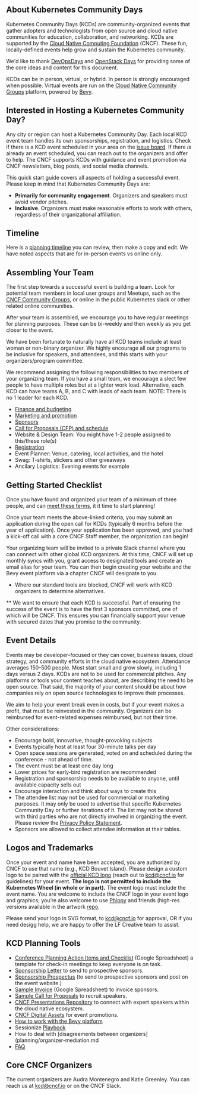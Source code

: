 ## About Kubernetes Community Days

Kubernetes Community Days (KCDs) are community-organized events that gather adopters and technologists from open source and cloud native communities for education, collaboration, and networking. KCDs are supported by the [Cloud Native Computing Foundation](https://cncf.io) (CNCF). These fun, locally-defined events help grow and sustain the Kubernetes community.

We'd like to thank [DevOpsDays](https://devopsdays.org) and [OpenStack Days](https://www.openstack.org/community/events/openstackdays) for providing some of the core ideas and content for this document.

KCDs can be in person, virtual, or hybrid. In person is strongly encouraged when possible. Virtual events are run on the [Cloud Native Community Groups](https://community.cncf.io/) platform, powered by [Bevy](https://www.bevy.com/). 

## Interested in Hosting a Kubernetes Community Day?

Any city or region can host a Kubernetes Community Day. Each local KCD event team handles its own sponsorships, registration, and logistics. Check if there is a KCD event scheduled in your area on the [issue board](https://github.com/cncf/kubernetes-community-days/projects/2). If there *is* already an event scheduled, you can reach out to the organizers and offer to help. The CNCF supports KCDs with guidance and event promotion via CNCF newsletters, blog posts, and social media channels.

This quick start guide covers all aspects of holding a successful event. Please keep in mind that Kubernetes Community Days are:

* **Primarily for community engagement**. Organizers and speakers must avoid vendor pitches.
* **Inclusive**. Organizers must make reasonable efforts to work with others, regardless of their organizational affiliation.

## Timeline

Here is a [planning timeline](https://docs.google.com/spreadsheets/d/1bvCiyyDut1seSnBE6pzVevcJkXLeWbxbncvhFsyY8PI/edit#gid=0) you can review, then make a copy and edit. We have noted aspects that are for in-person events vs online only.

## Assembling Your Team

The first step towards a successful event is building a team. Look for potential team members in local user groups and Meetups, such as the [CNCF Community Groups](https://community.cncf.io/), or online in the public Kubernetes slack or other related online communities.

After your team is assembled, we encourage you to have regular meetings for planning purposes. These can be bi-weekly and then weekly as you get closer to the event.

We have been fortunate to naturally have all KCD teams include at least woman or non-binary organizer. We highly encourage all our programs to be inclusive for speakers, and attendees, and this starts with your organizers/program committee.

We recommend assigning the following responsibilities to two members of your organizing team. If you have a small team, we encourage a slect few people to have multiple roles but at a lighter work load. Alternative, each KCD can have teams A, B, and C with leads of each team. NOTE: There is no 1 leader for each KCD.

* [Finance and budgeting](/planning/budget-finances.md)
* [Marketing and promotion](/planning/marketing-promotion.md) 
* [Sponsors](/sponsor-resources/sponsorships-faq.md)
* [Call for Proposals (CFP) and schedule](/speaker-resources/cfp.md)
* Website & Design Team: You might have 1-2 people assigned to this/these role(s)
* [Registration](/planning/registration.md)
* Event Planner: Venue, catering, local activities, and the hotel
* Swag: T-shirts, stickers and other giveaways
* Ancilary Logistics: Evening events for example

## Getting Started Checklist

Once you have found and organized your team of a minimum of three people, and can [meet these terms](https://github.com/cncf/kubernetes-community-days/blob/main/README.md#terms), it it time to start planning!

Once your team meets the above-linked criteria, you may submit an application during the open call for KCDs (typically 6 months before the year of application). Once your application has been approved, and you had a kick-off call with a core CNCF Staff member, the organization can begin! 

Your organizing team will be invited to a private Slack channel where you can connect with other global KCD organizers. At this time, CNCF will set up monthly syncs with you, grant access to designated tools and create an email alias for your team. You can then begin creating your website and the Bevy event platform via a chapter CNCF will designate to you. 

* Where our standard tools are blocked, CNCF will work with KCD organizers to determine alternatives. 

** We want to ensure that each KCD is successful. Part of ensuring the success of the event is to have the first 3 sponsors committed, one of which will be CNCF. This ensures you can financially support your venue with secured dates that you promise to the community.

## Event Details 

Events may be developer-focused or they can cover, business issues, cloud strategy, and community efforts in the cloud native ecosystem. Attendance averages 150-500 people. Most start small and grow slowly, including 1 days versus 2 days. KCDs are not to be used for commercial pitches. Any platforms or tools your content teaches about, are describing the need to be open source. That said, the majority of your content should be about how companies rely on open source technologies to improve their processes.

We aim to help your event break even in costs, but if your event makes a profit, that must be reinvested in the community. Organizers can be reimbursed for event-related expenses reimbursed, but not their time.

Other considerations:

* Encourage bold, innovative, thought-provoking subjects
* Events typically host at least four 30-minute talks per day
* Open space sessions are generated, voted on and scheduled during the conference - not ahead of time.
* The event must be at least one day long
* Lower prices for early-bird registration are recommended
* Registration and sponsorship needs to be available to anyone, until available capacity sells out
* Encourage interaction and think about ways to create this
* The attendee list may not be used for commercial or marketing purposes. It may only be used to advertise that specific Kubernetes Community Day or further iterations of it. The list may not be shared with third parties who are not directly involved in organizing the event. Please review the [Privacy Policy Statement](https://www.linuxfoundation.org/privacy/).
* Sponsors are allowed to collect attendee information at their tables. 

## Logos and Trademarks

Once your event and name have been accepted, you are authorized by CNCF to use that name (e.g., KCD Bouvet Island). Please design a custom logo to be paired with the [official KCD logo](https://github.com/cncf/artwork/blob/main/examples/other.md#kubernetes-community-days) (reach out to kcd@cncf.io for guidelines) for your event. **The logo is not permitted to include the Kubernetes Wheel (in whole or in part).** The event logo must include the event name. You are welcome to include the CNCF logo in your event logo and graphics; you’re also welcome to use [Phippy](https://phippy.io/) and friends (high-res versions available in the artwork [repo](https://github.com/cncf/artwork/blob/master/examples/other.md#phippy--friends-group-logos).

Please send your logo in SVG format, to kcd@cncf.io for approval, OR if you need desigg help, we are happy to offer the LF Creative team to assist.

## KCD Planning Tools

* [Conference Planning Action Items and Checklist](https://docs.google.com/spreadsheets/d/1bvCiyyDut1seSnBE6pzVevcJkXLeWbxbncvhFsyY8PI/edit) (Google Spreadsheet) a template for check-in meetings to keep everyone is on task. 
* [Sponsorship Letter](/sponsor-resources/letter-prospecting-sponsors.md) to send to prospective sponsors.
* [Sponsorship Prospectus](/sponsor-resources/) (to send to prospective sponsors and post on the event website.)
* [Sample Invoice](https://docs.google.com/document/d/1Rbc8hvBgbO55asEQzzAHkpvSU2ogl52NmWq1-NhBYdY/edit) (Google Spreadsheet) to invoice sponsors.
* [Sample Call for Proposals](/speaker-resources/cfp.md) to recruit speakers.
* [CNCF Presentations Repository](https://presentations.cncf.io/) to connect with expert speakers within the cloud native ecosystem.
* [CNCF Digital Assets](https://github.com/cncf/artwork) for  event promotions.
* [How to work with the Bevy platform](https://github.com/cncf/kubernetes-community-days/blob/main/planning/platform-help.md)
* Sessionize [Playbook](https://sessionize.com/playbook/)
* How to deal with [disagreements between organizers](planning/organizer-mediation.md
* [FAQ](/planning/faq.md)

## Core CNCF Organizers

The current organizers are Audra Montenegro and Katie Greenley. You can reach us at kcd@cncf.io or on the CNCF Slack.

